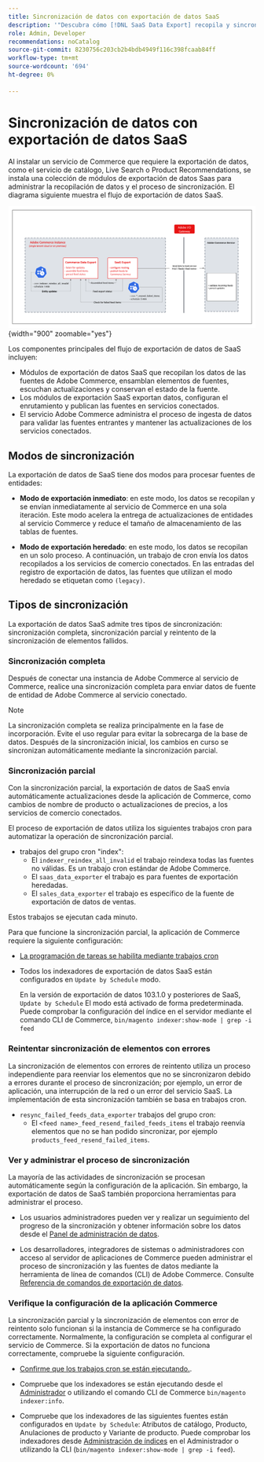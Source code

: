 ```yaml
---
title: Sincronización de datos con exportación de datos SaaS
description: '"Descubra cómo [!DNL SaaS Data Export] recopila y sincroniza datos entre instancias de Adobe Commerce y servicios SaaS conectados".'
role: Admin, Developer
recommendations: noCatalog
source-git-commit: 8230756c203cb2b4bdb4949f116c398fcaab84ff
workflow-type: tm+mt
source-wordcount: '694'
ht-degree: 0%

---
```


# Sincronización de datos con exportación de datos SaaS

Al instalar un servicio de Commerce que requiere la exportación de datos, como el servicio de catálogo, Live Search o Product Recommendations, se instala una colección de módulos de exportación de datos Saas para administrar la recopilación de datos y el proceso de sincronización. El diagrama siguiente muestra el flujo de exportación de datos SaaS.

![Recopilación y flujo de sincronización de exportación de datos SaaS para Adobe Commerce](assets/data-export-flow.png){width="900" zoomable="yes"}

Los componentes principales del flujo de exportación de datos de SaaS incluyen:

- Módulos de exportación de datos SaaS que recopilan los datos de las fuentes de Adobe Commerce, ensamblan elementos de fuentes, escuchan actualizaciones y conservan el estado de la fuente.
- Los módulos de exportación SaaS exportan datos, configuran el enrutamiento y publican las fuentes en servicios conectados.
- El servicio Adobe Commerce administra el proceso de ingesta de datos para validar las fuentes entrantes y mantener las actualizaciones de los servicios conectados.

## Modos de sincronización

La exportación de datos de SaaS tiene dos modos para procesar fuentes de entidades:

- **Modo de exportación inmediato**: en este modo, los datos se recopilan y se envían inmediatamente al servicio de Commerce en una sola iteración. Este modo acelera la entrega de actualizaciones de entidades al servicio Commerce y reduce el tamaño de almacenamiento de las tablas de fuentes.

- **Modo de exportación heredado**: en este modo, los datos se recopilan en un solo proceso. A continuación, un trabajo de cron envía los datos recopilados a los servicios de comercio conectados. En las entradas del registro de exportación de datos, las fuentes que utilizan el modo heredado se etiquetan como `(legacy)`.

## Tipos de sincronización

La exportación de datos SaaS admite tres tipos de sincronización: sincronización completa, sincronización parcial y reintento de la sincronización de elementos fallidos.

### Sincronización completa

Después de conectar una instancia de Adobe Commerce al servicio de Commerce, realice una sincronización completa para enviar datos de fuente de entidad de Adobe Commerce al servicio conectado.

>[!NOTE]
>
>La sincronización completa se realiza principalmente en la fase de incorporación. Evite el uso regular para evitar la sobrecarga de la base de datos. Después de la sincronización inicial, los cambios en curso se sincronizan automáticamente mediante la sincronización parcial.

### Sincronización parcial

Con la sincronización parcial, la exportación de datos de SaaS envía automáticamente actualizaciones desde la aplicación de Commerce, como cambios de nombre de producto o actualizaciones de precios, a los servicios de comercio conectados.

El proceso de exportación de datos utiliza los siguientes trabajos cron para automatizar la operación de sincronización parcial.

- trabajos del grupo cron &quot;index&quot;:
   - El `indexer_reindex_all_invalid` el trabajo reindexa todas las fuentes no válidas. Es un trabajo cron estándar de Adobe Commerce.
   - El `saas_data_exporter` el trabajo es para fuentes de exportación heredadas.
   - El `sales_data_exporter` el trabajo es específico de la fuente de exportación de datos de ventas.

Estos trabajos se ejecutan cada minuto.

Para que funcione la sincronización parcial, la aplicación de Commerce requiere la siguiente configuración:

- [La programación de tareas se habilita mediante trabajos cron](https://experienceleague.adobe.com/docs/commerce-operations/installation-guide/next-steps/configuration.html)

- Todos los indexadores de exportación de datos SaaS están configurados en `Update by Schedule` modo.

  En la versión de exportación de datos 103.1.0 y posteriores de SaaS, `Update by Schedule` El modo está activado de forma predeterminada. Puede comprobar la configuración del índice en el servidor mediante el comando CLI de Commerce, `bin/magento indexer:show-mode | grep -i feed`

### Reintentar sincronización de elementos con errores

La sincronización de elementos con errores de reintento utiliza un proceso independiente para reenviar los elementos que no se sincronizaron debido a errores durante el proceso de sincronización; por ejemplo, un error de aplicación, una interrupción de la red o un error del servicio SaaS. La implementación de esta sincronización también se basa en trabajos cron.

- `resync_failed_feeds_data_exporter` trabajos del grupo cron:
   - El `<feed name>_feed_resend_failed_feeds_items` el trabajo reenvía elementos que no se han podido sincronizar, por ejemplo `products_feed_resend_failed_items`.

### Ver y administrar el proceso de sincronización

La mayoría de las actividades de sincronización se procesan automáticamente según la configuración de la aplicación. Sin embargo, la exportación de datos de SaaS también proporciona herramientas para administrar el proceso.

- Los usuarios administradores pueden ver y realizar un seguimiento del progreso de la sincronización y obtener información sobre los datos desde el [Panel de administración de datos](https://experienceleague.adobe.com/en/docs/commerce-admin/systems/data-transfer/data-dashboard).

- Los desarrolladores, integradores de sistemas o administradores con acceso al servidor de aplicaciones de Commerce pueden administrar el proceso de sincronización y las fuentes de datos mediante la herramienta de línea de comandos (CLI) de Adobe Commerce. Consulte [Referencia de comandos de exportación de datos](data-export-cli-commands.md).

### Verifique la configuración de la aplicación Commerce

La sincronización parcial y la sincronización de elementos con error de reintento solo funcionan si la instancia de Commerce se ha configurado correctamente. Normalmente, la configuración se completa al configurar el servicio de Commerce. Si la exportación de datos no funciona correctamente, compruebe la siguiente configuración.

- [Confirme que los trabajos cron se están ejecutando.](https://experienceleague.adobe.com/en/docs/commerce-knowledge-base/kb/troubleshooting/miscellaneous/cron-readiness-check-issues).

- Compruebe que los indexadores se están ejecutando desde el [Administrador](https://experienceleague.adobe.com/en/docs/commerce-admin/systems/tools/index-management) o utilizando el comando CLI de Commerce `bin/magento indexer:info`.

- Compruebe que los indexadores de las siguientes fuentes están configurados en `Update by Schedule`: Atributos de catálogo, Producto, Anulaciones de producto y Variante de producto. Puede comprobar los indexadores desde [Administración de índices](https://experienceleague.adobe.com/en/docs/commerce-admin/systems/tools/index-management) en el Administrador o utilizando la CLI (`bin/magento indexer:show-mode | grep -i feed`).
